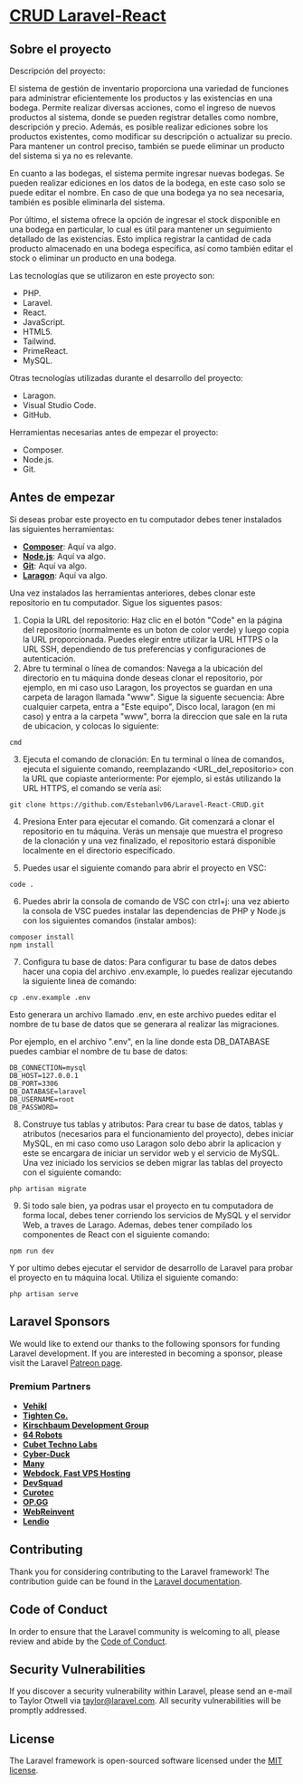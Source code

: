 <p align="center"><a href="https://laravel.com" target="_blank"><h1 width="400">CRUD Laravel-React</h1></a></p>

## Sobre el proyecto

Descripción del proyecto:

El sistema de gestión de inventario proporciona una variedad de funciones para administrar eficientemente los productos y las existencias en una bodega. Permite realizar diversas acciones, como el ingreso de nuevos productos al sistema, donde se pueden registrar detalles como nombre, descripción y precio. Además, es posible realizar ediciones sobre los productos existentes, como modificar su descripción o actualizar su precio. Para mantener un control preciso, también se puede eliminar un producto del sistema si ya no es relevante.

En cuanto a las bodegas, el sistema permite ingresar nuevas bodegas. Se pueden realizar ediciones en los datos de la bodega, en este caso solo se puede editar el nombre. En caso de que una bodega ya no sea necesaria, también es posible eliminarla del sistema.

Por último, el sistema ofrece la opción de ingresar el stock disponible en una bodega en particular, lo cual es útil para mantener un seguimiento detallado de las existencias. Esto implica registrar la cantidad de cada producto almacenado en una bodega específica, así como también editar el stock o eliminar un producto en una bodega.

Las tecnologías que se utilizaron en este proyecto son:

- PHP.
- Laravel.
- React.
- JavaScript.
- HTML5.
- Tailwind.
- PrimeReact.
- MySQL.

Otras tecnologías utilizadas durante el desarrollo del proyecto:

- Laragon.
- Visual Studio Code.
- GitHub.

Herramientas necesarias antes de empezar el proyecto:

- Composer.
- Node.js.
- Git.


## Antes de empezar

Si deseas probar este proyecto en tu computador debes tener instalados las siguientes herramientas:
- **[Composer](https://getcomposer.org/)**: Aquí va algo.
- **[Node.js](https://nodejs.org/es)**: Aquí va algo.
- **[Git](https://git-scm.com/)**: Aquí va algo.
- **[Laragon](https://laragon.org/)**: Aquí va algo.

Una vez instalados las herramientas anteriores, debes clonar este repositorio en tu computador. Sigue los siguentes pasos:

1. Copia la URL del repositorio: Haz clic en el botón "Code" en la página del repositorio (normalmente es un boton de color verde) y luego copia la URL proporcionada. Puedes elegir entre utilizar la URL HTTPS o la URL SSH, dependiendo de tus preferencias y configuraciones de autenticación.
2. Abre tu terminal o línea de comandos: Navega a la ubicación del directorio en tu máquina donde deseas clonar el repositorio, por ejemplo, en mi caso uso Laragon, los proyectos se guardan en una carpeta de laragon llamada "www". Sigue la siguente secuencia: Abre cualquier carpeta, entra a "Este equipo", Disco local, laragon (en mi caso) y entra a la carpeta "www", borra la direccion que sale en la ruta de ubicacion, y colocas lo siguiente:
```
cmd
```
3. Ejecuta el comando de clonación: En tu terminal o línea de comandos, ejecuta el siguiente comando, reemplazando <URL_del_repositorio> con la URL que copiaste anteriormente:
Por ejemplo, si estás utilizando la URL HTTPS, el comando se vería así:
```
git clone https://github.com/Estebanlv06/Laravel-React-CRUD.git
```
4. Presiona Enter para ejecutar el comando. Git comenzará a clonar el repositorio en tu máquina. Verás un mensaje que muestra el progreso de la clonación y una vez finalizado, el repositorio estará disponible localmente en el directorio especificado.

5. Puedes usar el siguiente comando para abrir el proyecto en VSC:
```
code .
```
6. Puedes abrir la consola de comando de VSC con ctrl+j: una vez abierto la consola de VSC puedes instalar las dependencias de PHP y Node.js con los siguientes comandos (instalar ambos):
```
composer install
npm install
```
7. Configura tu base de datos: Para configurar tu base de datos debes hacer una copia del archivo .env.example, lo puedes realizar ejecutando la siguiente linea de comando:
```
cp .env.example .env
```
Esto generara un archivo llamado .env, en este archivo puedes editar el nombre de tu base de datos que se generara al realizar las migraciones.

Por ejemplo, en el archivo ".env", en la line donde esta DB_DATABASE puedes cambiar el nombre de tu base de datos:
```
DB_CONNECTION=mysql
DB_HOST=127.0.0.1
DB_PORT=3306
DB_DATABASE=laravel
DB_USERNAME=root
DB_PASSWORD=
```
8. Construye tus tablas y atributos: Para crear tu base de datos, tablas y atributos (necesarios para el funcionamiento del proyecto), debes iniciar MySQL, en mi caso como uso Laragon solo debo abrir la aplicacion y este se encargara de iniciar un servidor web y el servicio de MySQL. Una vez iniciado los servicios se deben migrar las tablas del proyecto con el siguiente comando:
```
php artisan migrate
```
9. Si todo sale bien, ya podras usar el proyecto en tu computadora de forma local, debes tener corriendo los servicios de MySQL y el servidor Web, a traves de Larago. Ademas, debes tener compilado los componentes de React con el siguiente comando:
```
npm run dev
```
Y por ultimo debes ejecutar el servidor de desarrollo de Laravel para probar el proyecto en tu máquina local. Utiliza el siguiente comando:
```
php artisan serve
```



## Laravel Sponsors

We would like to extend our thanks to the following sponsors for funding Laravel development. If you are interested in becoming a sponsor, please visit the Laravel [Patreon page](https://patreon.com/taylorotwell).

### Premium Partners

- **[Vehikl](https://vehikl.com/)**
- **[Tighten Co.](https://tighten.co)**
- **[Kirschbaum Development Group](https://kirschbaumdevelopment.com)**
- **[64 Robots](https://64robots.com)**
- **[Cubet Techno Labs](https://cubettech.com)**
- **[Cyber-Duck](https://cyber-duck.co.uk)**
- **[Many](https://www.many.co.uk)**
- **[Webdock, Fast VPS Hosting](https://www.webdock.io/en)**
- **[DevSquad](https://devsquad.com)**
- **[Curotec](https://www.curotec.com/services/technologies/laravel/)**
- **[OP.GG](https://op.gg)**
- **[WebReinvent](https://webreinvent.com/?utm_source=laravel&utm_medium=github&utm_campaign=patreon-sponsors)**
- **[Lendio](https://lendio.com)**

## Contributing

Thank you for considering contributing to the Laravel framework! The contribution guide can be found in the [Laravel documentation](https://laravel.com/docs/contributions).

## Code of Conduct

In order to ensure that the Laravel community is welcoming to all, please review and abide by the [Code of Conduct](https://laravel.com/docs/contributions#code-of-conduct).

## Security Vulnerabilities

If you discover a security vulnerability within Laravel, please send an e-mail to Taylor Otwell via [taylor@laravel.com](mailto:taylor@laravel.com). All security vulnerabilities will be promptly addressed.

## License

The Laravel framework is open-sourced software licensed under the [MIT license](https://opensource.org/licenses/MIT).
